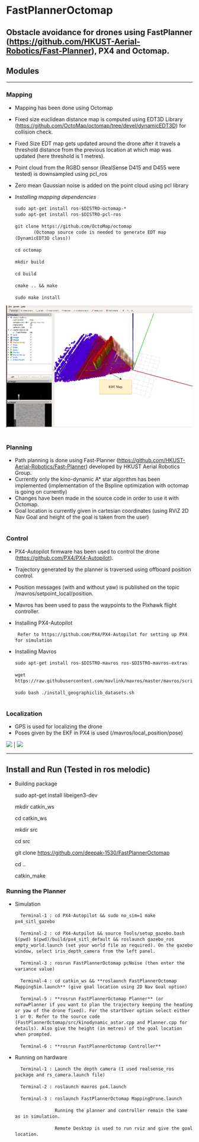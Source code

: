 # FastPlannerOctomap

## Obstacle avoidance for drones using FastPlanner (https://github.com/HKUST-Aerial-Robotics/Fast-Planner), PX4 and Octomap.


## Modules

*********

### Mapping
* Mapping has been done using Octomap  
* Fixed size euclidean distance map is computed using EDT3D Library (https://github.com/OctoMap/octomap/tree/devel/dynamicEDT3D) for collision check.
* Fixed Size EDT map gets updated around the drone after it travels a threshold distance from the previous location at which map was updated (here threshold is 1 metres).
* Point cloud from the RGBD sensor (RealSense D415 and D455 were tested) is downsampled using pcl_ros
* Zero mean Gaussian noise is added on the point cloud using pcl library

* *Installing mapping dependencies*

      sudo apt-get install ros-$DISTRO-octomap-*  
      sudo apt-get install ros-$DISTRO-pcl-ros

      git clone https://github.com/OctoMap/octomap 
             (Octomap source code is needed to generate EDT map (DynamicEDT3D class))

      cd octomap

      mkdir build

      cd build

      cmake .. && make

      sudo make install

![](EDT_Map.png)

#

### Planning
* Path planning is done using Fast-Planner (https://github.com/HKUST-Aerial-Robotics/Fast-Planner) developed by HKUST Aerial Robotics Group.
* Currently only the kino-dynamic A* star algorithm has been implemented (implementation of the Bspline optimization with octomap is going on currently)
* Changes have been made in the source code in order to use it with Octomap.
* Goal location is currently given in cartesian coordinates (using RViZ 2D Nav Goal and height of the goal is taken from the user)

#

### Control
* PX4-Autopilot firmware has been used to control the drone (https://github.com/PX4/PX4-Autopilot).
* Trajectory generated by the planner is traversed using offboard position control.
* Position messages (with and without yaw) is published on the topic /mavros/setpoint_local/position.
* Mavros has been used to pass the waypoints to the Pixhawk flight controller.

* Installing PX4-Autopilot
   
       Refer to https://github.com/PX4/PX4-Autopilot for setting up PX4 for simulation

* Installing Mavros
    
      sudo apt-get install ros-$DISTRO-mavros ros-$DISTRO-mavros-extras

      wget https://raw.githubusercontent.com/mavlink/mavros/master/mavros/scripts/install_geographiclib_datasets.sh

      sudo bash ./install_geographiclib_datasets.sh   

#

### Localization
* GPS is used for localizing the drone 
* Poses given by the EKF in PX4 is used (/mavros/local_position/pose)

![](FastPlanner_OctomapAvoidance.gif) | ![](GardenAvoidance.gif)


***

## Install and Run (Tested in ros melodic)
* Building package
    
    sudo apt-get install libeigen3-dev

    mkdir catkin_ws

    cd catkin_ws
   
    mkdir src
   
    cd src
   
    git clone https://github.com/deepak-1530/FastPlannerOctomap

    cd ..

    catkin_make

### Running the Planner
* Simulation

        Terminal-1 : cd PX4-Autopilot && sudo no_sim=1 make px4_sitl_gazebo

        Terminal-2 : cd PX4-Autpilot && source Tools/setup_gazebo.bash $(pwd) $(pwd)/build/px4_sitl_default && roslaunch gazebo_ros empty_world.launch (set your world file as required). On the gazebo window, select iris_depth_camera from the left panel.

        Terminal-3 : rosrun FastPlannerOctomap pcNoise (then enter the variance value)

        Terminal-4 : cd catkin_ws && **roslaunch FastPlannerOctomap MappingSim.launch** (give goal location using 2D Nav Goal option)

        Terminal-5 : **rosrun FastPlannerOctomap Planner** (or noYawPlanner if you want to plan the trajectory keeping the heading or yaw of the drone fixed). For the startOver option select either 1 or 0. Refer to the source code (FastPlannerOctomap/src/kinodynamic_astar.cpp and Planner.cpp for details). Also give the height (in metres) of the goal location when prompted.

        Terminal-6 : **rosrun FastPlannerOctomap Controller**

* Running on hardware

        Terminal-1 : Launch the depth camera (I used realsense_ros package and rs_camera.launch file)

        Terminal-2 : roslaunch mavros px4.launch 

        Terminal-3 : roslaunch FastPlannerOctomap MappingDrone.launch

                     Running the planner and controller remain the same as in simulation.

                     Remote Desktop is used to run rviz and give the goal location.
